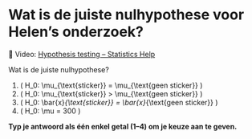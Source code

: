 # Wat is de juiste nulhypothese voor Helen’s onderzoek?

🎥 Video: [Hypothesis testing – Statistics Help](https://www.youtube.com/watch?v=0oc49DyA5kM&t=191s)

Wat is de juiste nulhypothese?

1. \( H_0: \mu_{\text{sticker}} = \mu_{\text{geen sticker}} \)  
2. \( H_0: \mu_{\text{sticker}} > \mu_{\text{geen sticker}} \)  
3. \( H_0: \bar{x}_{\text{sticker}} = \bar{x}_{\text{geen sticker}} \)  
4. \( H_0: \mu = 300 \)

**Typ je antwoord als één enkel getal (1–4) om je keuze aan te geven.**

